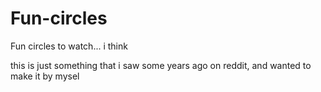 # Fun-circles
Fun circles to watch... i think


this is just something that i saw some years ago on reddit, and wanted to make it by mysel

